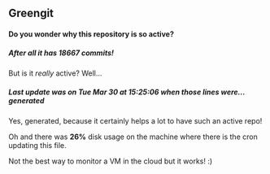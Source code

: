 ## Greengit

#### Do you wonder why this repository is so active?

##### After all it has 18667 commits!

But is it *really* active? Well...

##### Last update was on Tue Mar 30 at 15:25:06 when those lines were... generated

Yes, generated, because it certainly helps a lot to have such an active repo!

Oh and there was **26%** disk usage on the machine
where there is the cron updating this file.

Not the best way to monitor a VM in the cloud but it works! :)
